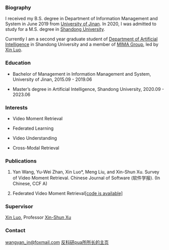 ### Biography

I received my B.S. degree in Department of Information Management and System in June 2019 from [University of Jinan](https://www.ujn.edu.cn/). In 2020, I was admitted to study for a M.S. degree in [Shandong University](https://www.sdu.edu.cn/).

Currently I am a second year graduate student of [Department of Artificial Intelligence](https://www.sc.sdu.edu.cn/) in Shandong University and a member of [MIMA Group](http://mima.sdu.edu.cn/), led by [Xin Luo](https://faculty.sdu.edu.cn/luoxin/zh_CN/index.htm).

### Education

* Bachelor of Management in Information Management and System, University of Jinan, 2015.09 - 2019.06

* Master’s degree in Artificial Intelligence, Shandong University, 2020.09 - 2023.06

### Interests

* Video Moment Retrieval

* Federated Learning

* Video Understanding

* Cross-Modal Retrieval

### Publications

1. Yan Wang, Yu-Wei Zhan, Xin Luo*, Meng Liu, and Xin-Shun Xu. Survey of Video Moment Retrieval. Chinese Journal of Software (软件学报). (In Chinese, CCF A) 

2. Federated Video Moment Retrieval[[code is available]](https://github.com/YasmineXXX/vmr_fl)

### Supervisor

[Xin Luo](https://faculty.sdu.edu.cn/luoxin/zh_CN/index.htm), Professor [Xin-Shun Xu](https://www.sc.sdu.edu.cn/info/1044/2253.htm)

### Contact

wangyan_jn@foxmail.com
[反科研pua所所长的主页]([https://faculty.sdu.edu.cn/luoxin/zh_CN/index.htm](https://blog.csdn.net/YasmineC?spm=1001.2101.3001.5343))
